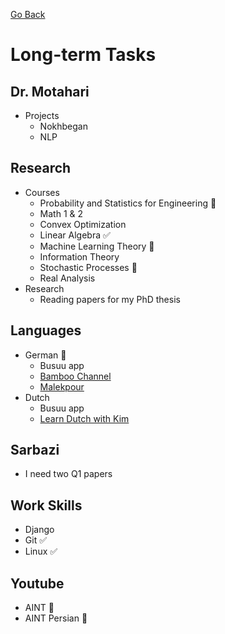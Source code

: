 [Go Back](https://github.com/arm-on/plan/blob/main/README.md)
# Long-term Tasks
## Dr. Motahari
- Projects
    - Nokhbegan
    - NLP

## Research
- Courses
    - Probability and Statistics for Engineering :beer:
    - Math 1 & 2
    - Convex Optimization
    - Linear Algebra :white_check_mark:
    - Machine Learning Theory :hammer:
    - Information Theory
    - Stochastic Processes :beer:
    - Real Analysis 
- Research
    - Reading papers for my PhD thesis


## Languages 
- German :hammer:
    - Busuu app
    - [Bamboo Channel](https://www.youtube.com/watch?v=2w7JiKuNrQM&list=PLfvO0lX1t_WxJNjeKU1pj-dW4TDEZd_Lg)
    - [Malekpour](https://malekpourmie.net/account/downloads/)
- Dutch
    - Busuu app
    - [Learn Dutch with Kim](https://www.youtube.com/watch?v=Dbv79prOMEk&list=PLAeu18HndGgBR-QLw8b8Wzp0gLiVfCS7n&index=2)
## Sarbazi
- I need two Q1 papers

## Work Skills
- Django
- Git :white_check_mark:
- Linux :white_check_mark:

## Youtube
- AINT :hammer:
- AINT Persian :hammer: